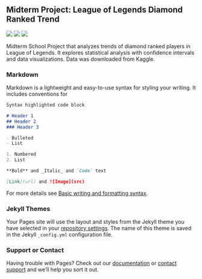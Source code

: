 ## Midterm Project: League of Legends Diamond Ranked Trend

[![](https://img.shields.io/badge/Jupyter-Open_Notebook-EE4C2C?logo=Jupyter)](main/conrad-cruz.github.io/projects/Midterm-Project.html) [![](https://img.shields.io/badge/Adobe_Reader-View_PDF-EE4C2C?logo=Reader)](conrad-cruz.github.io/projects/Midterm-Assignment.pdf) [![](https://img.shields.io/badge/Raw_Data-View_csv-1ED760?logo=Excel)](conrad-cruz.github.io/projects/high_diamond_ranked_10min.csv)

Midterm School Project that analyzes trends of diamond ranked players in League of Legends. It explores statistical analysis with confidence intervals and data visualizations. Data was downloaded from Kaggle. 

### Markdown

Markdown is a lightweight and easy-to-use syntax for styling your writing. It includes conventions for

```markdown
Syntax highlighted code block

# Header 1
## Header 2
### Header 3

- Bulleted
- List

1. Numbered
2. List

**Bold** and _Italic_ and `Code` text

[Link](url) and ![Image](src)
```

For more details see [Basic writing and formatting syntax](https://docs.github.com/en/github/writing-on-github/getting-started-with-writing-and-formatting-on-github/basic-writing-and-formatting-syntax).

### Jekyll Themes

Your Pages site will use the layout and styles from the Jekyll theme you have selected in your [repository settings](https://github.com/conrad-cruz/conrad-cruz.github.io/settings/pages). The name of this theme is saved in the Jekyll `_config.yml` configuration file.

### Support or Contact

Having trouble with Pages? Check out our [documentation](https://docs.github.com/categories/github-pages-basics/) or [contact support](https://support.github.com/contact) and we’ll help you sort it out.
